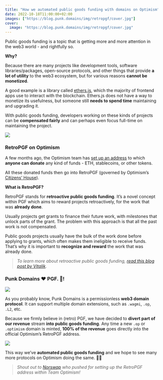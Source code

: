 ```yaml
---
title: "How we automated public goods funding with domains on Optimism"
date: 2022-10-18T11:00:00+02:00
images: ["https://blog.punk.domains/img/retropgf/cover.jpg"]
cover:
  image: "https://blog.punk.domains/img/retropgf/cover.jpg"
---
```


Public goods funding is a topic that is getting more and more attention in the web3 world - and rightfully so. 

**Why?**

Because there are many projects like development tools, software libraries/packages, open-source protocols, and other things that provide **a lot of utility** to the web3 ecosystem, but for various reasons **cannot be monetized**. 

A good example is a library called [ethers.js](https://ethers.org/), which the majority of frontend apps use to interact with the blockchain. Ethers.js does not have a way to monetize its usefulness, but someone still **needs to spend time** maintaining and upgrading it.

With public goods funding, developers working on these kinds of projects can be **compensated fairly** and can perhaps even focus full-time on maintaining the project. 

![](/img/retropgf/pgf-land.jpg)

### RetroPGF on Optimism

A few months ago, the Optimism team has [set up an address](https://optimistic.etherscan.io/address/0x15dda60616ffca20371ed1659dbb78e888f65556) to which **anyone can donate** any kind of funds - ETH, stablecoins, or other tokens.

All these donated funds then go into RetroPGF (governed by Optimism’s [Citizens’ House](https://community.optimism.io/docs/governance/#citizens-house)).

**What is RetroPGF?**

RetroPGF stands for **retroactive public goods funding**. It’s a novel concept within PGF which aims to reward projects retroactively, for the work that was **already done**.

Usually projects get grants to finance their future work, with milestones that unlock parts of the grant. The problem with this approach is that all the past work is not compensated.

Public goods projects usually have the bulk of the work done before applying to grants, which often makes them ineligible to receive funds. That’s why it is important to **recognize and reward** the work that was already done.

> *To learn more about retroactive public goods funding, [read this blog post by Vitalik](https://medium.com/ethereum-optimism/retroactive-public-goods-funding-33c9b7d00f0c)*.

### Punk Domains ❤️ PGF. 💯!

![](/img/retropgf/op-domains.png)

As you probably know, Punk Domains is a permissionless **web3 domain protocol**. It can support multiple domain extensions, such as `.wagmi`, `.op`, `.L2`, etc.

Because we firmly believe in (retro) PGF, we have decided to **divert part of our revenue** stream **into public goods funding**. Any time a new `.op` or `.optimism` domain is minted, **100% of the revenue** goes directly into the official Optimism’s RetroPGF address.

![](/img/retropgf/etherscan.png)

This way we’ve **automated public goods funding** and we hope to see many more protocols on Optimism doing the same. 🤘😎

> *Shout out to [Norswap](https://twitter.com/norswap) who pushed for setting up the RetroPGF address within Team Optimism!*